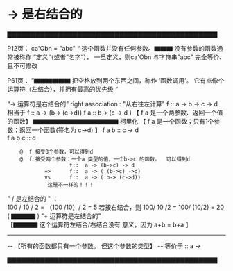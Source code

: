 # -> 是右结合的

▇▇▇▇▇▇▇▇▇▇▇▇▇▇▇▇▇▇▇▇▇▇▇▇▇▇▇▇▇▇▇▇▇▇▇▇▇▇▇▇▇▇▇▇▇

P12页： ca'Obn = "abc" 
        “ 这个函数并没有任何参数。▇▇▇ 没有参数的函数通常被称作 ”定义“（或者”名字“），
                一旦定义，则ca'Obn 与字符串”abc" 完全等价、且不可修改

P61页： ”▇▇▇▇▇▇ 把空格放到两个东西之间，称作 ‘函数调用’。 它有点像个运算符（左结合），并拥有最高的优先级 “


“-> 运算符是右结合的” right association :    "从右往左计算"
                f :: a -> b -> c -> d    
                        相当于 f :: a -> (b-> (c->d))
                f a :: b-> (c -> d )      【 f a 是一个两参数、返回一个值的函数】
                     ▇▇▇▇▇▇▇▇▇▇▇▇▇▇ 柯里化 【 f a 是一个函数；只有1个参数；返回一个函数(签名为 c->d) 】 
                f a b :: c -> d       
                f a b c :: d

        @  f 接受3个参数，可以得到d
        @  f 接受两个参数：一个a 类型的值，一个b->c 的函数。  可以得到d
                        f::  a -> (b->c) -> d
                =>      f::  a -> ( (b->c) ->d)
                vs      f::  a -> ( b-> (c->d))
                 这是不一样的！！！

                

" / 是左结合的 " ：    
            100 / 10 / 2 =  （100 /10）/ 2 = 5
            若按右结合，则 100/ 10 /2 = 100/ (10/2) = 20
            ( ▇▇▇▇ )
"+ 运算符是左结合的"   
            【▇▇▇▇ 这个运算符左结合/右结合没有 意义，因为 a+b = b+a 】


--------------------------
-- 【所有的函数都只有一个参数。 但这个参数的类型】
--    等价于   ::  a -> 

▇▇▇▇▇▇▇▇▇▇▇▇▇▇▇▇▇▇▇▇▇▇▇▇▇▇▇▇▇▇▇▇▇▇▇▇▇▇▇▇▇▇▇▇▇